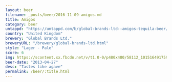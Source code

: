 ```yaml
---
layout: beer
filename: _posts/beer/2016-11-09-amigos.md
title: Amigos
category: beer
untappd: "https://untappd.com/b/global-brands-ltd--amigos-tequila-beer/38362"
country: "United Kingdom"
brewery: "Global Brands Ltd."
breweryURL: "/brewery/global-brands-ltd.html"
style: "Lager - Pale"
score: 6
img: https://scontent.xx.fbcdn.net/v/t1.0-0/p480x480/58112_10151649175958745_191846166_n.jpg?oh=9952ef3480d8757b03239e14e7aace2d&oe=5A6D45B3
beer-date: "2013-04-27"
desc: "Tastes like agave"
permalink: /beer/:title.html
---
```

